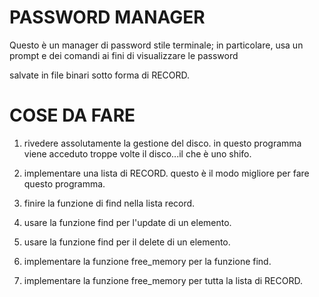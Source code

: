 # PASSWORD MANAGER  

Questo è un manager di password stile terminale; in particolare, usa un prompt e dei comandi ai fini di visualizzare le password

salvate in file binari sotto forma di RECORD.

# COSE DA FARE

1. rivedere assolutamente la gestione del disco. 
    in questo programma viene acceduto troppe volte il disco...il che è uno shifo.
2. implementare una lista di RECORD. questo è il modo migliore per fare questo programma.

3. finire la funzione di find nella lista record.

4. usare la funzione find per l'update di un elemento.

5. usare la funzione find per il delete di un elemento.

6. implementare la funzione free_memory per la funzione find.

7. implementare la funzione free_memory per tutta la lista di RECORD.
